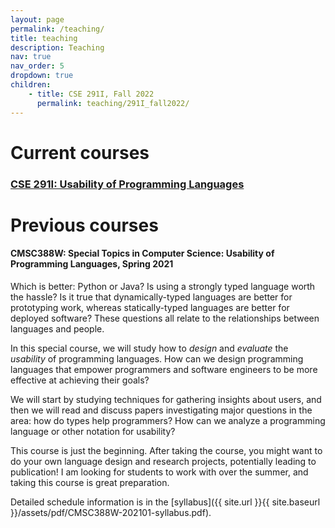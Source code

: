 ```yaml
---
layout: page
permalink: /teaching/
title: teaching
description: Teaching
nav: true
nav_order: 5
dropdown: true
children:
    - title: CSE 291I, Fall 2022
      permalink: teaching/291I_fall2022/
---
```


# Current courses
### [CSE 291I: Usability of Programming Languages](teaching/291I_fall2022)


# Previous courses
#### CMSC388W: Special Topics in Computer Science: Usability of Programming Languages, Spring 2021


Which is better: Python or Java? Is using a strongly typed language worth the hassle? Is it true that dynamically-typed languages are better for prototyping work, whereas statically-typed languages are better for deployed software? These questions all relate to the relationships between languages and people.

In this special course, we will study how to *design* and *evaluate* the *usability* of programming languages. How can we design programming languages that empower programmers and software engineers to be more effective at achieving their goals?

 We will start by studying techniques for gathering insights about users, and then we will read and discuss papers investigating major questions in the area: how do types help programmers? How can we analyze a programming language or other notation for usability?
 
This course is just the beginning. After taking the course, you might want to do your own language design and research projects, potentially leading to publication! I am looking for students to work with over the summer, and taking this course is great preparation.

Detailed schedule information is in the [syllabus]({{ site.url }}{{ site.baseurl }}/assets/pdf/CMSC388W-202101-syllabus.pdf).